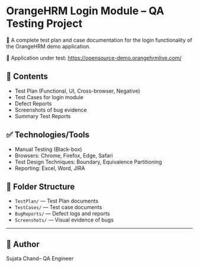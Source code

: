 # OrangeHRM Login Module – QA Testing Project

🧪 A complete test plan and case documentation for the login functionality of the OrangeHRM demo application.

🔗 Application under test: https://opensource-demo.orangehrmlive.com/

## 📄 Contents

- Test Plan (Functional, UI, Cross-browser, Negative)
- Test Cases for login module
- Defect Reports
- Screenshots of bug evidence
- Summary Test Reports

## ✅ Technologies/Tools

- Manual Testing (Black-box)
- Browsers: Chrome, Firefox, Edge, Safari
- Test Design Techniques: Boundary, Equivalence Partitioning
- Reporting: Excel, Word, JIRA 


## 📁 Folder Structure

- `TestPlan/` — Test Plan documents 
- `TestCases/` — Test case documents
- `BugReports/` — Defect logs and reports
- `Screenshots/` — Visual evidence of bugs

---

## 👤 Author

Sujata Chand– QA Engineer

